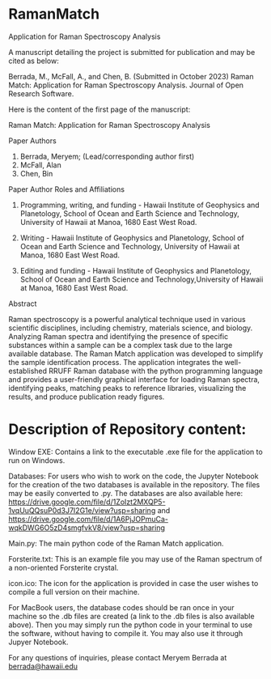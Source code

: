 # RamanMatch
Application for Raman Spectroscopy Analysis

A manuscript detailing the project is submitted for publication and may be cited as below: 

Berrada, M., McFall, A., and Chen, B. (Submitted in October 2023) Raman Match: Application for Raman Spectroscopy Analysis. 
Journal of Open Research Software.

Here is the content of the first page of the manuscript: 

Raman Match: Application for Raman Spectroscopy Analysis

Paper Authors
1. Berrada, Meryem; (Lead/corresponding author first)
2. McFall, Alan
3. Chen, Bin

Paper Author Roles and Affiliations
1. Programming, writing, and funding - Hawaii Institute of Geophysics and Planetology, School of Ocean and Earth Science and Technology, University of Hawaii at Manoa, 1680 East West Road.
   
3. Writing - Hawaii Institute of Geophysics and Planetology, School of Ocean and Earth Science and Technology, University of Hawaii at Manoa, 1680 East West Road.
   
4. Editing and funding - Hawaii Institute of Geophysics and Planetology, School of Ocean and Earth Science and Technology,University of Hawaii at Manoa, 1680 East West Road.

Abstract

Raman spectroscopy is a powerful analytical technique used in various scientific disciplines, including chemistry, materials science, and biology. Analyzing Raman spectra and identifying the presence of specific substances within a sample can be a complex task due to the large available database. The Raman Match application was developed to simplify the sample identification process. The application integrates the well-established RRUFF Raman database with the python programming language and provides a user-friendly graphical interface for loading Raman spectra, identifying peaks, matching peaks to reference libraries, visualizing the results, and produce publication ready figures. 





# Description of Repository content: 

Window EXE: Contains a link to the executable .exe file for the application to run on Windows. 

Databases: For users who wish to work on the code, the Jupyter Notebook for the creation of the two databases is available in the repository. The files may be easily converted to .py.
The databases are also available here: https://drive.google.com/file/d/1ZoIzt2MXQP5-1vqUuQQsuP0d3J7I2G1e/view?usp=sharing and https://drive.google.com/file/d/1A6PjJOPmuCa-wqkDWG6O5zD4smgfvkV8/view?usp=sharing 

Main.py: The main python code of the Raman Match application. 

Forsterite.txt: This is an example file you may use of the Raman spectrum of a non-oriented Forsterite crystal. 

icon.ico: The icon for the application is provided in case the user wishes to compile a full version on their machine. 

For MacBook users, the database codes should be ran once in your machine so the .db files are created (a link to the .db files is also available above). Then you may simply run the python code in your terminal to use the software, without having to compile it. You may also use it through Jupyer Notebook. 


For any questions of inquiries, please contact Meryem Berrada at berrada@hawaii.edu
